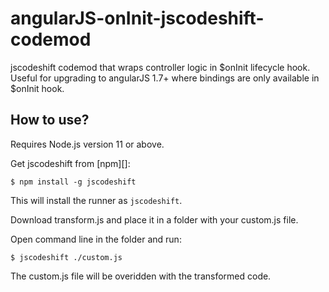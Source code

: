 # angularJS-onInit-jscodeshift-codemod
jscodeshift codemod that wraps controller logic in $onInit lifecycle hook. Useful for upgrading to angularJS 1.7+ where bindings are only available in $onInit hook.
## How to use?
Requires Node.js version 11 or above.

Get jscodeshift from [npm][]:

```
$ npm install -g jscodeshift
```

This will install the runner as `jscodeshift`.

Download transform.js and place it in a folder with your custom.js file.

Open command line in the folder and run:

```
$ jscodeshift ./custom.js
```
The custom.js file will be overidden with the transformed code.
